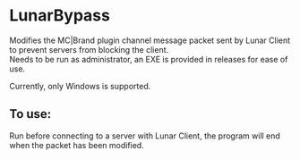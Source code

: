 # LunarBypass
 
Modifies the MC|Brand plugin channel message packet sent by Lunar Client to prevent servers from blocking the client.  
Needs to be run as administrator, an EXE is provided in releases for ease of use.  
  
Currently, only Windows is supported.

## To use:
Run before connecting to a server with Lunar Client, the program will end when the packet has been modified.
